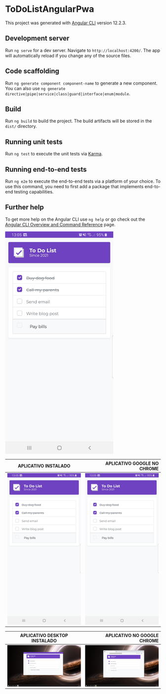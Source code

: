 # ToDoListAngularPwa

This project was generated with [Angular CLI](https://github.com/angular/angular-cli) version 12.2.3.

## Development server

Run `ng serve` for a dev server. Navigate to `http://localhost:4200/`. The app will automatically reload if you change any of the source files.

## Code scaffolding

Run `ng generate component component-name` to generate a new component. You can also use `ng generate directive|pipe|service|class|guard|interface|enum|module`.

## Build

Run `ng build` to build the project. The build artifacts will be stored in the `dist/` directory.

## Running unit tests

Run `ng test` to execute the unit tests via [Karma](https://karma-runner.github.io).

## Running end-to-end tests

Run `ng e2e` to execute the end-to-end tests via a platform of your choice. To use this command, you need to first add a package that implements end-to-end testing capabilities.

## Further help

To get more help on the Angular CLI use `ng help` or go check out the [Angular CLI Overview and Command Reference](https://angular.io/cli) page.



<img src="https://raw.githubusercontent.com/fgouveia708/to-do-list-angular-pwa/master/src/assets/img/screenshot-1.jpeg" width="350">


| APLICATIVO INSTALADO      | APLICATIVO GOOGLE NO CHROME |
| --------- | -----:|
| <img src="https://raw.githubusercontent.com/fgouveia708/to-do-list-angular-pwa/master/src/assets/img/screenshot-1.jpeg" width="350"> |<img src="https://raw.githubusercontent.com/fgouveia708/to-do-list-angular-pwa/master/src/assets/img/screenshot-1.jpeg" width="350">|


| APLICATIVO DESKTOP INSTALADO      | APLICATIVO NO GOOGLE CHROME |
| --------- | -----:|
| <img src="https://raw.githubusercontent.com/fgouveia708/to-do-list-angular-pwa/master/src/assets/img/screenshot-3.png" width="1000"> |<img src="https://raw.githubusercontent.com/fgouveia708/to-do-list-angular-pwa/master/src/assets/img/screenshot-4.png" width="1000">|
